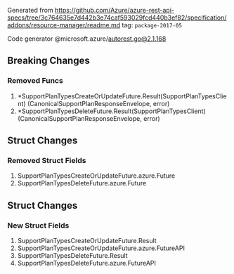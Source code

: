 Generated from https://github.com/Azure/azure-rest-api-specs/tree/3c764635e7d442b3e74caf593029fcd440b3ef82/specification/addons/resource-manager/readme.md tag: `package-2017-05`

Code generator @microsoft.azure/autorest.go@2.1.168

## Breaking Changes

### Removed Funcs

1. *SupportPlanTypesCreateOrUpdateFuture.Result(SupportPlanTypesClient) (CanonicalSupportPlanResponseEnvelope, error)
1. *SupportPlanTypesDeleteFuture.Result(SupportPlanTypesClient) (CanonicalSupportPlanResponseEnvelope, error)

## Struct Changes

### Removed Struct Fields

1. SupportPlanTypesCreateOrUpdateFuture.azure.Future
1. SupportPlanTypesDeleteFuture.azure.Future

## Struct Changes

### New Struct Fields

1. SupportPlanTypesCreateOrUpdateFuture.Result
1. SupportPlanTypesCreateOrUpdateFuture.azure.FutureAPI
1. SupportPlanTypesDeleteFuture.Result
1. SupportPlanTypesDeleteFuture.azure.FutureAPI
